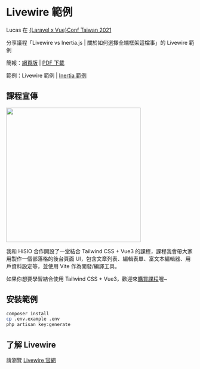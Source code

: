 # Livewire 範例

Lucas 在 [{Laravel x Vue}Conf Taiwan 2021](https://laravelconf.tw/)

分享議程「Livewire vs Inertia.js | 關於如何選擇全端框架這檔事」的 Livewire 範例

簡報：[網頁版](https://laravelconf-2021-livewire-inertiajs-slide.vercel.app/) | [PDF 下載](https://laravelconf-2021-livewire-inertiajs-slide.vercel.app/pdf)

範例：Livewire 範例 | [Inertia 範例](https://github.com/ycs77/laravelconf-2021-inertia-example)

## 課程宣傳

[<img src="https://thumbnails.f5ezcode.in/eyJidWNrZXQiOiJjZG4uaGlza2lvLmNvbSIsImtleSI6ImNvdXJzZXNcLzhqa2JzbXhjZWlocnpxcSIsImVkaXRzIjp7InBuZyI6eyJxdWFsaXR5Ijo4MH0sInJlc2l6ZSI6eyJmaXQiOiJjb250YWluIiwid2lkdGgiOjgwMH19fQ==" width="360" />](https://hiskio.com/fundraising/620/about?s=tc)

我和 HiSIO 合作開設了一堂結合 Tailwind CSS + Vue3 的課程，課程我會帶大家用製作一個部落格的後台頁面 UI，包含文章列表、編輯表單、富文本編輯器、用戶資料設定等，並使用 Vite 作為開發/編譯工具。

如果你想要學習結合使用 Tailwind CSS + Vue3，歡迎來[購買課程](https://hiskio.com/fundraising/620/about?s=tc)喔~

## 安裝範例

```bash
composer install
cp .env.example .env
php artisan key:generate
```

## 了解 Livewire

請瀏覽 [Livewire 官網](https://laravel-livewire.com/)
